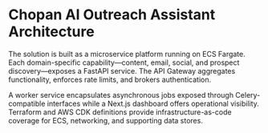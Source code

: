 # Chopan AI Outreach Assistant Architecture

The solution is built as a microservice platform running on ECS Fargate. Each domain-specific
capability—content, email, social, and prospect discovery—exposes a FastAPI service. The API Gateway
aggregates functionality, enforces rate limits, and brokers authentication.

A worker service encapsulates asynchronous jobs exposed through Celery-compatible interfaces while a
Next.js dashboard offers operational visibility. Terraform and AWS CDK definitions provide
infrastructure-as-code coverage for ECS, networking, and supporting data stores.

